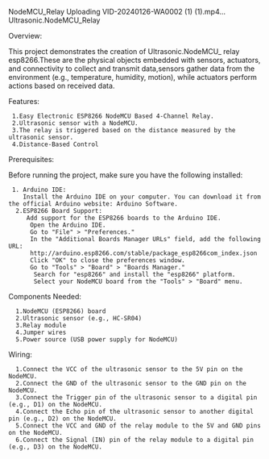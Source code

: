 NodeMCU_Relay
Uploading VID-20240126-WA0002 (1) (1).mp4…
Ultrasonic.NodeMCU_Relay

Overview:

This project demonstrates the creation of Ultrasonic.NodeMCU_ relay esp8266.These are the physical objects embedded with sensors, actuators, and connectivity to collect and transmit data,sensors gather data from the environment (e.g., temperature, humidity, motion), while actuators perform actions based on received data.

Features:
   
     1.Easy Electronic ESP8266 NodeMCU Based 4-Channel Relay.
     2.Ultrasonic sensor with a NodeMCU.
     3.The relay is triggered based on the distance measured by the ultrasonic sensor.
     4.Distance-Based Control

Prerequisites:

Before running the project, make sure you have the following installed:

     1. Arduino IDE:
        Install the Arduino IDE on your computer. You can download it from the official Arduino website: Arduino Software.
      2.ESP8266 Board Support:
         Add support for the ESP8266 boards to the Arduino IDE.
          Open the Arduino IDE.
          Go to "File" > "Preferences."
          In the "Additional Boards Manager URLs" field, add the following URL: 
          http://arduino.esp8266.com/stable/package_esp8266com_index.json
          Click "OK" to close the preferences window.
          Go to "Tools" > "Board" > "Boards Manager."
           Search for "esp8266" and install the "esp8266" platform.
           Select your NodeMCU board from the "Tools" > "Board" menu.

Components Needed:

      1.NodeMCU (ESP8266) board
      2.Ultrasonic sensor (e.g., HC-SR04)
      3.Relay module
      4.Jumper wires
      5.Power source (USB power supply for NodeMCU)

Wiring:

      1.Connect the VCC of the ultrasonic sensor to the 5V pin on the NodeMCU.
      2.Connect the GND of the ultrasonic sensor to the GND pin on the NodeMCU.
      3.Connect the Trigger pin of the ultrasonic sensor to a digital pin (e.g., D1) on the NodeMCU.
      4.Connect the Echo pin of the ultrasonic sensor to another digital pin (e.g., D2) on the NodeMCU.
      5.Connect the VCC and GND of the relay module to the 5V and GND pins on the NodeMCU.
      6.Connect the Signal (IN) pin of the relay module to a digital pin (e.g., D3) on the NodeMCU.

